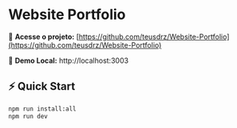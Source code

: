 # Website Portfolio

🚀 **Acesse o projeto:** [https://github.com/teusdrz/Website-Portfolio](https://github.com/teusdrz/Website-Portfolio)

📱 **Demo Local:** http://localhost:3003

## ⚡ Quick Start

```bash
npm run install:all
npm run dev
```
